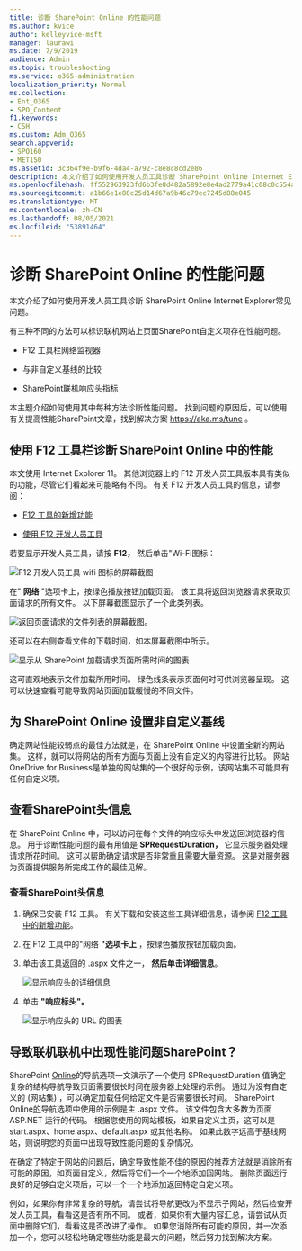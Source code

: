 ```yaml
---
title: 诊断 SharePoint Online 的性能问题
ms.author: kvice
author: kelleyvice-msft
manager: laurawi
ms.date: 7/9/2019
audience: Admin
ms.topic: troubleshooting
ms.service: o365-administration
localization_priority: Normal
ms.collection:
- Ent_O365
- SPO_Content
f1.keywords:
- CSH
ms.custom: Adm_O365
search.appverid:
- SPO160
- MET150
ms.assetid: 3c364f9e-b9f6-4da4-a792-c8e8c8cd2e86
description: 本文介绍了如何使用开发人员工具诊断 SharePoint Online Internet Explorer常见问题。
ms.openlocfilehash: ff552963923fd6b3fe8d482a5892e8e4ad2779a41c08c0c554a65b98be5a408f
ms.sourcegitcommit: a1b66e1e80c25d14d67a9b46c79ec7245d88e045
ms.translationtype: MT
ms.contentlocale: zh-CN
ms.lasthandoff: 08/05/2021
ms.locfileid: "53891464"
---
```

# <a name="diagnosing-performance-issues-with-sharepoint-online"></a>诊断 SharePoint Online 的性能问题

本文介绍了如何使用开发人员工具诊断 SharePoint Online Internet Explorer常见问题。
  
有三种不同的方法可以标识联机网站上页面SharePoint自定义项存在性能问题。
  
- F12 工具栏网络监视器

- 与非自定义基线的比较

- SharePoint联机响应头指标

本主题介绍如何使用其中每种方法诊断性能问题。 找到问题的原因后，可以使用有关提高性能SharePoint文章，找到解决方案 https://aka.ms/tune 。
  
## <a name="using-the-f12-tool-bar-to-diagnose-performance-in-sharepoint-online"></a>使用 F12 工具栏诊断 SharePoint Online 中的性能
<a name="F12ToolInfo"> </a>

本文使用 Internet Explorer 11。 其他浏览器上的 F12 开发人员工具版本具有类似的功能，尽管它们看起来可能略有不同。 有关 F12 开发人员工具的信息，请参阅：
  
- [F12 工具的新增功能](/previous-versions/windows/internet-explorer/ie-developer/dev-guides/bg182632(v=vs.85))

- [使用 F12 开发人员工具](/previous-versions/windows/internet-explorer/ie-developer/samples/bg182326(v=vs.85))

若要显示开发人员工具，请按 **F12，** 然后单击"Wi-Fi图标：
  
![F12 开发人员工具 wifi 图标的屏幕截图](../media/27acacbb-5688-459a-aa2f-5c8c5f17b76e.png)
  
在" **网络** "选项卡上，按绿色播放按钮加载页面。 该工具将返回浏览器请求获取页面请求的所有文件。 以下屏幕截图显示了一个此类列表。
  
![返回页面请求的文件列表的屏幕截图。](../media/247a9422-76da-4b0c-bed3-ce77b05e4560.png)
  
还可以在右侧查看文件的下载时间，如本屏幕截图中所示。
  
![显示从 SharePoint 加载请求页面所需时间的图表](../media/d71ad1fa-9018-4fae-82eb-c1838e7db0ff.png)
  
这可直观地表示文件加载所用时间。 绿色线条表示页面何时可供浏览器呈现。 这可以快速查看可能导致网站页面加载缓慢的不同文件。
  
## <a name="setting-up-a-non-customized-baseline-for-sharepoint-online"></a>为 SharePoint Online 设置非自定义基线
<a name="F12ToolInfo"> </a>

确定网站性能较弱点的最佳方法就是，在 SharePoint Online 中设置全新的网站集。 这样，就可以将网站的所有方面与页面上没有自定义的内容进行比较。 网站OneDrive for Business是单独的网站集的一个很好的示例，该网站集不可能具有任何自定义项。
  
## <a name="viewing-sharepoint-response-header-information"></a>查看SharePoint头信息
<a name="F12ToolInfo"> </a>

在 SharePoint Online 中，可以访问在每个文件的响应标头中发送回浏览器的信息。 用于诊断性能问题的最有用值是 **SPRequestDuration，** 它显示服务器处理请求所花时间。 这可以帮助确定请求是否非常重且需要大量资源。 这是对服务器为页面提供服务所完成工作的最佳见解。

### <a name="to-view-sharepoint-response-header-information"></a>查看SharePoint头信息
  
1. 确保已安装 F12 工具。 有关下载和安装这些工具详细信息，请参阅 [F12 工具中的新增功能](/previous-versions/windows/internet-explorer/ie-developer/dev-guides/bg182632(v=vs.85))。

2. 在 F12 工具中的"网络 **"选项卡上** ，按绿色播放按钮加载页面。

3. 单击该工具返回的 .aspx 文件之一， **然后单击详细信息**。

    ![显示响应头的详细信息](../media/1f8a044a-caf8-4613-be2b-7e064141ac8a.png)
  
4. 单击 **"响应标头"。**

    ![显示响应头的 URL 的图表](../media/efc7076e-447e-447e-882a-ae3aa721e2c3.png)
  
## <a name="whats-causing-performance-issues-in-sharepoint-online"></a>导致联机联机中出现性能问题SharePoint？
<a name="F12ToolInfo"> </a>

SharePoint [Online](navigation-options-for-sharepoint-online.md)的导航选项一文演示了一个使用 SPRequestDuration 值确定复杂的结构导航导致页面需要很长时间在服务器上处理的示例。 通过为没有自定义的 (网站集) ，可以确定加载任何给定文件是否需要很长时间。 SharePoint Online[的](navigation-options-for-sharepoint-online.md)导航选项中使用的示例是主 .aspx 文件。 该文件包含大多数为页面 ASP.NET 运行的代码。 根据您使用的网站模板，如果自定义主页，这可以是 start.aspx、home.aspx、default.aspx 或其他名称。 如果此数字远高于基线网站，则说明您的页面中出现导致性能问题的复杂情况。
  
在确定了特定于网站的问题后，确定导致性能不佳的原因的推荐方法就是消除所有可能的原因，如页面自定义，然后将它们一个一个地添加回网站。 删除页面运行良好的足够自定义项后，可以一个一个地添加返回特定自定义项。
  
例如，如果你有非常复杂的导航，请尝试将导航更改为不显示子网站，然后检查开发人员工具，看看这是否有所不同。 或者，如果你有大量内容汇总，请尝试从页面中删除它们，看看这是否改进了操作。 如果您消除所有可能的原因，并一次添加一个，您可以轻松地确定哪些功能是最大的问题，然后努力找到解决方案。